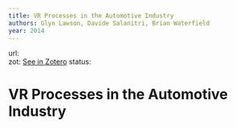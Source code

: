 ```yaml
---
title: VR Processes in the Automotive Industry
authors: Glyn Lawson, Davide Salanitri, Brian Waterfield
year: 2014
---
```

url:  
zot: [See in Zotero](zotero://select/items/@lawsonVRProcessesAutomotive2015)
status:
# VR Processes in the Automotive Industry




